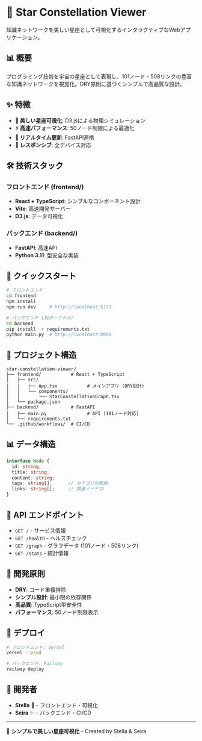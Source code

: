 # 🌌 Star Constellation Viewer

知識ネットワークを美しい星座として可視化するインタラクティブなWebアプリケーション。

## 📊 概要

プログラミング技術を宇宙の星座として表現し、101ノード・508リンクの豊富な知識ネットワークを視覚化。DRY原則に基づくシンプルで高品質な設計。

## ✨ 特徴

- **🎯 美しい星座可視化**: D3.jsによる物理シミュレーション
- **⚡ 高速パフォーマンス**: 50ノード制限による最適化
- **🔄 リアルタイム更新**: FastAPI連携
- **📱 レスポンシブ**: 全デバイス対応

## 🛠️ 技術スタック

### フロントエンド (frontend/)
- **React + TypeScript**: シンプルなコンポーネント設計
- **Vite**: 高速開発サーバー
- **D3.js**: データ可視化

### バックエンド (backend/)  
- **FastAPI**: 高速API
- **Python 3.11**: 型安全な実装

## 🚀 クイックスタート

```bash
# フロントエンド
cd frontend
npm install
npm run dev     # http://localhost:5173

# バックエンド (別ターミナル)
cd backend  
pip install -r requirements.txt
python main.py  # http://localhost:8000
```

## 📁 プロジェクト構造

```
star-constellation-viewer/
├── frontend/           # React + TypeScript
│   ├── src/
│   │   ├── App.tsx           # メインアプリ (DRY設計)
│   │   └── components/
│   │       └── StarConstellationGraph.tsx
│   └── package.json    
├── backend/            # FastAPI  
│   ├── main.py               # API (101ノード対応)
│   └── requirements.txt
└── .github/workflows/  # CI/CD
```

## 📊 データ構造

```typescript
interface Node {
  id: string;
  title: string;
  content: string;
  tags: string[];      // カテゴリ分類用
  links: string[];     // 関連ノードID
}
```

## 🎯 API エンドポイント

- `GET /` - サービス情報
- `GET /health` - ヘルスチェック  
- `GET /graph` - グラフデータ (101ノード・508リンク)
- `GET /stats` - 統計情報

## 🔧 開発原則

- **DRY**: コード重複排除
- **シンプル設計**: 最小限の依存関係
- **高品質**: TypeScript型安全性
- **パフォーマンス**: 50ノード制限表示

## 🚀 デプロイ

```bash
# フロントエンド: Vercel
vercel --prod

# バックエンド: Railway  
railway deploy
```

## 👥 開発者

- **Stella** 🌟 - フロントエンド・可視化
- **Seira** ✨ - バックエンド・CI/CD

---

💫 **シンプルで美しい星座可視化** - Created by Stella & Seira
